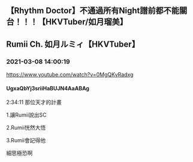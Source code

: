 ## 【Rhythm Doctor】不通過所有Night譜前都不能關台！！！【HKVTuber/如月瑠美】
## Rumii Ch. 如月ルミィ【HKVTuber】
### 2021-03-08 14:00:19
https://www.youtube.com/watch?v=0MgQKyRadxg
#### UgxaQbYj3sriiHaBUJN4AaABAg
2:34:11 那位天才的計畫



1.讓Rumii說出SC

2.Rumii恍然大悟

3.Rumii會記得他



細思極恐啊

